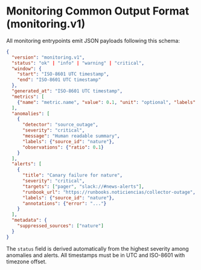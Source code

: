 # Monitoring Common Output Format (monitoring.v1)

All monitoring entrypoints emit JSON payloads following this schema:

```json
{
  "version": "monitoring.v1",
  "status": "ok" | "info" | "warning" | "critical",
  "window": {
    "start": "ISO-8601 UTC timestamp",
    "end": "ISO-8601 UTC timestamp"
  },
  "generated_at": "ISO-8601 UTC timestamp",
  "metrics": [
    {"name": "metric.name", "value": 0.1, "unit": "optional", "labels": {"k": "v"}}
  ],
  "anomalies": [
    {
      "detector": "source_outage",
      "severity": "critical",
      "message": "Human readable summary",
      "labels": {"source_id": "nature"},
      "observations": {"ratio": 0.1}
    }
  ],
  "alerts": [
    {
      "title": "Canary failure for nature",
      "severity": "critical",
      "targets": ["pager", "slack://#news-alerts"],
      "runbook_url": "https://runbooks.noticiencias/collector-outage",
      "labels": {"source_id": "nature"},
      "annotations": {"error": "..."}
    }
  ],
  "metadata": {
    "suppressed_sources": ["nature"]
  }
}
```

The `status` field is derived automatically from the highest severity among
anomalies and alerts. All timestamps must be in UTC and ISO-8601 with timezone
offset.
